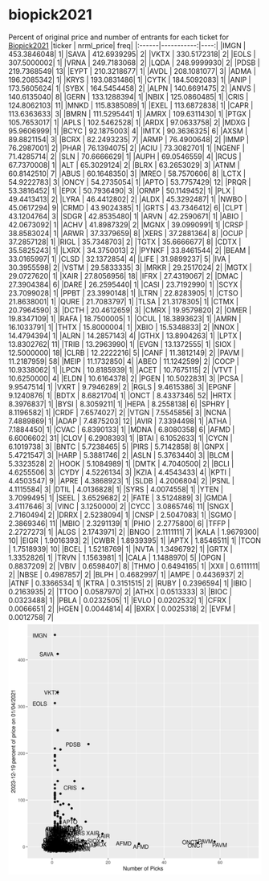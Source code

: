 # biopick2021
Percent of original price and number of entrants for each ticket for [Biopick2021](https://twitter.com/hashtag/Biopick2021)
|ticker |  nrml_price| freq|
|:------|-----------:|----:|
|IMGN   | 453.3846048|    1|
|SAVA   | 412.6939295|    2|
|VKTX   | 330.5172318|    2|
|EOLS   | 307.5000002|    1|
|VRNA   | 249.7183068|    2|
|LQDA   | 248.9999930|    2|
|PDSB   | 219.7368549|   13|
|EYPT   | 210.3218677|    1|
|AVDL   | 208.1081077|    3|
|ADMA   | 196.2085342|    1|
|KRYS   | 193.0831486|    1|
|CYTK   | 184.5092083|    1|
|ANIP   | 173.5605624|    1|
|SYBX   | 164.5454458|    2|
|ALPN   | 140.6691475|    2|
|ANVS   | 140.6135040|    8|
|GERN   | 133.1288394|    1|
|NBIX   | 125.0860485|    1|
|CRIS   | 124.8062103|   11|
|MNKD   | 115.8385089|    1|
|EXEL   | 113.6872838|    1|
|CAPR   | 113.6363633|    3|
|BMRN   | 111.5295441|    1|
|AMRX   | 109.6311430|    1|
|PTGX   | 105.7653017|    1|
|APLS   | 102.5462528|    1|
|ARDX   |  97.0633758|    2|
|MDXG   |  95.9606999|    1|
|BCYC   |  92.1875003|    4|
|IMTX   |  90.3636325|    6|
|AXSM   |  89.8821154|    3|
|BCRX   |  82.2493235|    7|
|ARMP   |  76.4900648|    2|
|IMMP   |  76.2987001|    2|
|PHAR   |  76.1394075|    2|
|ACIU   |  73.3082701|    1|
|NGENF  |  71.4285714|    2|
|SLN    |  70.6666629|    1|
|AUPH   |  69.0546559|    4|
|RCUS   |  67.7370008|    1|
|ALT    |  65.3029124|    2|
|BLRX   |  63.2653029|    3|
|ATNM   |  60.8142510|    7|
|ABUS   |  60.1648350|    3|
|MREO   |  58.7570606|    8|
|LCTX   |  54.9222783|    3|
|ONCY   |  54.2735054|    1|
|APTO   |  53.7757429|   12|
|PRQR   |  53.3816452|    1|
|EPIX   |  50.7936490|    3|
|ORMP   |  50.1149452|    1|
|PLX    |  49.4413413|    2|
|LYRA   |  46.4412802|    2|
|ALDX   |  45.3292487|    1|
|NWBO   |  45.0617294|    9|
|CRMD   |  43.9024385|    1|
|GRTS   |  43.7346412|    6|
|CLPT   |  43.1204764|    3|
|SDGR   |  42.8535480|    1|
|ARVN   |  42.2590671|    1|
|ABIO   |  42.0673092|    1|
|ACHV   |  41.8987329|    2|
|MGNX   |  39.0990991|    1|
|CRSP   |  38.8583024|    1|
|ARWR   |  37.3379659|    8|
|XERS   |  37.2881364|    8|
|OCUP   |  37.2857128|    1|
|RIGL   |  35.7348703|    2|
|TGTX   |  35.6666677|    8|
|CDTX   |  35.5825243|    1|
|LXRX   |  34.3750013|    2|
|PYNKF  |  33.8461544|    2|
|BEAM   |  33.0165997|    1|
|CLSD   |  32.1372854|    4|
|LIFE   |  31.9899237|    5|
|IVA    |  30.3955598|    2|
|VSTM   |  29.5833335|    3|
|MRKR   |  29.2517024|    2|
|MGTX   |  29.0727620|    1|
|XAIR   |  27.8056956|   18|
|IFRX   |  27.4319067|    2|
|DMAC   |  27.3904384|    6|
|DARE   |  26.2595440|    1|
|CASI   |  23.7192990|    1|
|SCYX   |  23.7099028|    1|
|PPBT   |  23.3990148|    1|
|LTRN   |  22.8283905|    1|
|CTSO   |  21.8638001|    1|
|QURE   |  21.7083797|    1|
|TLSA   |  21.3178305|    1|
|CTMX   |  20.7964590|    3|
|DCTH   |  20.4612659|    3|
|CMRX   |  19.9579820|    2|
|OMER   |  19.8347109|    1|
|RAFA   |  18.7500005|    1|
|OCUL   |  18.3893623|    1|
|AMRN   |  16.1033791|    1|
|THTX   |  15.8000004|    1|
|XBIO   |  15.5348833|    2|
|NNOX   |  14.4794394|    1|
|ALRN   |  14.2857143|    4|
|GTHX   |  13.8904263|    1|
|LPTX   |  13.8302762|   11|
|TRIB   |  13.2963990|    1|
|EVGN   |  13.1372555|    1|
|SIOX   |  12.5000000|   18|
|CLRB   |  12.2222216|    5|
|CANF   |  11.3812149|    2|
|PAVM   |  11.2187959|   58|
|MEIP   |  11.1732850|    4|
|ABEO   |  11.1242599|    2|
|COCP   |  10.9338062|    1|
|LPCN   |  10.8185939|    1|
|ACET   |  10.7675115|    2|
|VTVT   |  10.6250000|    4|
|ELDN   |  10.6164378|    2|
|PGEN   |  10.5022831|    3|
|PCSA   |   9.9547514|    1|
|VXRT   |   9.7946289|    2|
|RGLS   |   9.4615386|    3|
|EPGNF  |   9.1240876|    1|
|BDTX   |   8.6821704|    1|
|ONCT   |   8.4337346|   52|
|HRTX   |   8.3976837|    1|
|BYSI   |   8.3059211|    1|
|HEPA   |   8.2558138|    6|
|SPHRY  |   8.1196582|    1|
|CRDF   |   7.6574027|    2|
|VTGN   |   7.5545856|    3|
|NCNA   |   7.4889869|    1|
|ADAP   |   7.4875203|   12|
|AVIR   |   7.3394498|    1|
|ATHA   |   7.1884450|    1|
|CVAC   |   6.8390133|    1|
|MDNA   |   6.8080358|    6|
|AFMD   |   6.6006602|   31|
|CLOV   |   6.2908393|    1|
|BTAI   |   6.1052633|    1|
|CYCN   |   6.1019738|    3|
|BNTC   |   5.7238465|    5|
|PIRS   |   5.7142858|    8|
|GNPX   |   5.4721547|    3|
|HARP   |   5.3881746|    2|
|ASLN   |   5.3763440|    3|
|BLCM   |   5.3323528|    2|
|HOOK   |   5.1084989|    1|
|DMTK   |   4.7040500|    2|
|BCLI   |   4.6255506|    3|
|CYDY   |   4.5226134|    3|
|KZIA   |   4.4543433|    4|
|KPTI   |   4.4503547|    9|
|APRE   |   4.3868923|    1|
|SLDB   |   4.2006804|    2|
|PSNL   |   4.1115584|    3|
|DTIL   |   4.0136828|    1|
|SYRS   |   4.0074558|    1|
|YTEN   |   3.7099495|    1|
|SEEL   |   3.6529682|    2|
|FATE   |   3.5124889|    3|
|GMDA   |   3.4117646|    3|
|VINC   |   3.1250000|    2|
|CYCC   |   3.0865746|   11|
|SNGX   |   2.7160494|    2|
|DRRX   |   2.5238094|    1|
|CNSP   |   2.5047083|    1|
|SGMO   |   2.3869346|   11|
|MBIO   |   2.3291139|    1|
|PHIO   |   2.2775800|    6|
|TFFP   |   2.2727273|    1|
|ALGS   |   2.1743971|    2|
|BNGO   |   2.1111111|    7|
|KALA   |   1.9679300|   10|
|EIGR   |   1.9016393|    2|
|CWBR   |   1.8939395|    1|
|APTX   |   1.8546511|    1|
|TCON   |   1.7518939|   10|
|BCEL   |   1.5218769|    1|
|NVTA   |   1.3496792|    1|
|GRTX   |   1.3352826|    1|
|TRVN   |   1.1563981|    1|
|CALA   |   1.1488970|    5|
|OPGN   |   0.8837209|    2|
|VBIV   |   0.6598407|    8|
|THMO   |   0.6494165|    1|
|XXII   |   0.6111111|    2|
|NBSE   |   0.4987857|    2|
|BLPH   |   0.4682997|    1|
|AMPE   |   0.4436937|    2|
|ATNF   |   0.3366534|    1|
|KTRA   |   0.3151515|    2|
|RUBY   |   0.2396594|    1|
|IBIO   |   0.2163935|    2|
|TTOO   |   0.0587970|    2|
|ATHX   |   0.0513333|    3|
|BIOC   |   0.0323488|    1|
|PBLA   |   0.0232505|    1|
|EVLO   |   0.0202532|    1|
|CFRX   |   0.0066651|    2|
|HGEN   |   0.0044814|    4|
|BXRX   |   0.0025318|    2|
|EVFM   |   0.0012758|    7|
![retvspicks](biopicks.png?raw=true)
